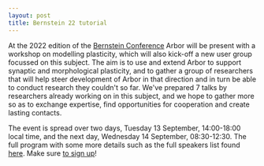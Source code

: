 ```yaml
---
layout: post
title: Bernstein 22 tutorial
---
```


At the 2022 edition of the [Bernstein Conference](https://bernstein-network.de/bernstein-conference/) Arbor will be present with a workshop on modelling plasticity, which will also kick-off a new user group focussed on this subject. The aim is to use and extend Arbor to support synaptic and morphological plasticity, and to gather a group of researchers that will help steer development of Arbor in that direction and in turn be able to conduct research they couldn't so far. We've prepared 7 talks by researchers already working on in this subject, and we hope to gather more so as to exchange expertise, find opportunities for cooperation and create lasting contacts.

The event is spread over two days, Tuesday 13 September, 14:00-18:00 local time, and the next day, Wednesday 14 September, 08:30-12:30. The full program with some more details such as the full speakers list found [here](https://bernstein-network.de/bernstein-conference/program/satellite-workshops/simulating-plasticity-in-morphologically-detailed-neural-networks-with-arbor-building-a-new-research-community/). Make sure [to sign up](https://bernstein-network.de/bernstein-conference/registration/)!
